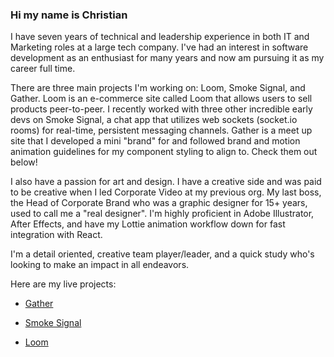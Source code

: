 ### Hi my name is Christian

I have seven years of technical and leadership experience in both IT and Marketing roles at a large tech company. I've had an interest in software development as an enthusiast for many years and now am pursuing it as my career full time.

There are three main projects I'm working on: Loom, Smoke Signal, and Gather. Loom is an e-commerce site called Loom that allows users to sell products peer-to-peer. I recently worked with three other incredible early devs on Smoke Signal, a chat app that utilizes web sockets (socket.io rooms) for real-time, persistent messaging channels. Gather is a meet up site that I developed a mini "brand" for and followed brand and motion animation guidelines for my component styling to align to. Check them out below!

I also have a passion for art and design. I have a creative side and was paid to be creative when I led Corporate Video at my previous org. My last boss, the Head of Corporate Brand who was a graphic designer for 15+ years, used to call me a "real designer". I'm highly proficient in Adobe Illustrator, After Effects, and have my Lottie animation workflow down for fast integration with React. 

I'm a detail oriented, creative team player/leader, and a quick study who's looking to make an impact in all endeavors.

Here are my live projects: 

  * [Gather](https://gather.city)
    
  * [Smoke Signal](https://smokesignal.chat)

  * [Loom](https://loom.shopping)
